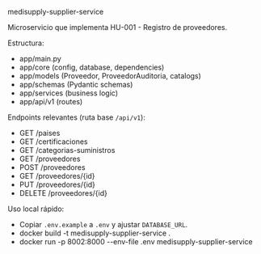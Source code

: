 medisupply-supplier-service

Microservicio que implementa HU-001 - Registro de proveedores.

Estructura:
- app/main.py
- app/core (config, database, dependencies)
- app/models (Proveedor, ProveedorAuditoria, catalogs)
- app/schemas (Pydantic schemas)
- app/services (business logic)
- app/api/v1 (routes)

Endpoints relevantes (ruta base `/api/v1`):
- GET /paises
- GET /certificaciones
- GET /categorias-suministros
- GET /proveedores
- POST /proveedores
- GET /proveedores/{id}
- PUT /proveedores/{id}
- DELETE /proveedores/{id}

Uso local rápido:
- Copiar `.env.example` a `.env` y ajustar `DATABASE_URL`.
- docker build -t medisupply-supplier-service .
- docker run -p 8002:8000 --env-file .env medisupply-supplier-service

